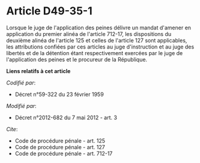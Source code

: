 # Article D49-35-1

Lorsque le juge de l'application des peines délivre un mandat d'amener en application du premier alinéa de l'article 712-17,
les dispositions du deuxième alinéa de l'article 125 et celles de l'article 127 sont applicables, les attributions confiées
par ces articles au juge d'instruction et au juge des libertés et de la détention étant respectivement exercées par le juge
de l'application des peines et le procureur de la République.

**Liens relatifs à cet article**

_Codifié par_:

  - Décret n°59-322 du 23 février 1959

_Modifié par_:

  - Décret n°2012-682 du 7 mai 2012 - art. 3

_Cite_:

  - Code de procédure pénale - art. 125
  - Code de procédure pénale - art. 127
  - Code de procédure pénale - art. 712-17
